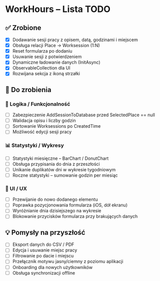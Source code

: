 # WorkHours – Lista TODO

## ✅ Zrobione
- [x] Dodawanie sesji pracy z opisem, datą, godzinami i miejscem
- [x] Obsługa relacji Place → Worksession (1:N)
- [x] Reset formularza po dodaniu
- [x] Usuwanie sesji z potwierdzeniem
- [x] Dynamiczne ładowanie danych (InitAsync)
- [x] ObservableCollection dla UI
- [x] Rozwijana sekcja z ikoną strzałki

## 🚧 Do zrobienia

### 🧠 Logika / Funkcjonalność
- [ ] Zabezpieczenie AddSessionToDatabase przed SelectedPlace == null
- [ ] Walidacja opisu i liczby godzin
- [ ] Sortowanie Worksessions po CreatedTime
- [ ] Możliwość edycji sesji pracy

### 📊 Statystyki / Wykresy
- [ ] Statystyki miesięczne – BarChart / DonutChart
- [ ] Obsługa przypisania do dnia z przeszłości
- [ ] Unikanie duplikatów dni w wykresie tygodniowym
- [ ] Roczne statystyki – sumowanie godzin per miesiąc

### 🎨 UI / UX
- [ ] Przewijanie do nowo dodanego elementu
- [ ] Poprawka pozycjonowania formularza (iOS, dół ekranu)
- [ ] Wyróżnianie dnia dzisiejszego na wykresie
- [ ] Blokowanie przycisków formularza przy brakujących danych

## 💡 Pomysły na przyszłość
- [ ] Eksport danych do CSV / PDF
- [ ] Edycja i usuwanie miejsc pracy
- [ ] Filtrowanie po dacie i miejscu
- [ ] Przełącznik motywu jasny/ciemny z poziomu aplikacji
- [ ] Onboarding dla nowych użytkowników
- [ ] Obsługa synchronizacji offline
